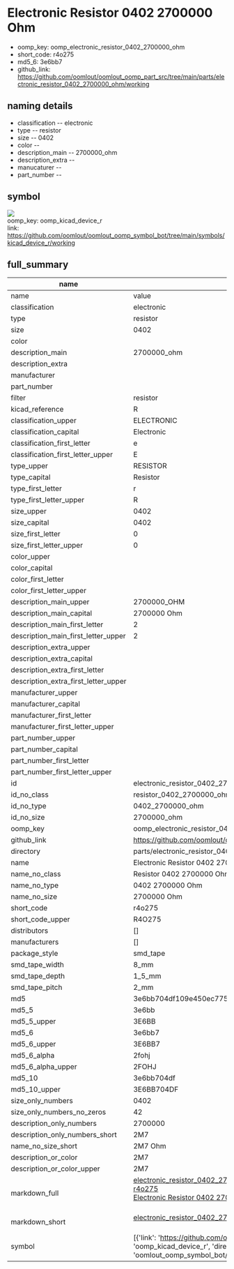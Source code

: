 # Electronic Resistor 0402 2700000 Ohm

  
* oomp_key: oomp_electronic_resistor_0402_2700000_ohm 
* short_code: r4o275
* md5_6: 3e6bb7  
* github_link: https://github.com/oomlout/oomlout_oomp_part_src/tree/main/parts/electronic_resistor_0402_2700000_ohm/working  
## naming details
* classification -- electronic
* type -- resistor
* size -- 0402
* color -- 
* description_main -- 2700000_ohm
* description_extra -- 
* manucaturer -- 
* part_number -- 



## symbol

![](symbol/{index}/working/working_600.png)  
oomp_key: oomp_kicad_device_r  
link: https://github.com/oomlout/oomlout_oomp_symbol_bot/tree/main/symbols/kicad_device_r/working  


## full_summary
| name | value | 
| --- | --- | 
| name | value | 
| classification | electronic | 
| type | resistor | 
| size | 0402 | 
| color |  | 
| description_main | 2700000_ohm | 
| description_extra |  | 
| manufacturer |  | 
| part_number |  | 
| filter | resistor | 
| kicad_reference | R | 
| classification_upper | ELECTRONIC | 
| classification_capital | Electronic | 
| classification_first_letter | e | 
| classification_first_letter_upper | E | 
| type_upper | RESISTOR | 
| type_capital | Resistor | 
| type_first_letter | r | 
| type_first_letter_upper | R | 
| size_upper | 0402 | 
| size_capital | 0402 | 
| size_first_letter | 0 | 
| size_first_letter_upper | 0 | 
| color_upper |  | 
| color_capital |  | 
| color_first_letter |  | 
| color_first_letter_upper |  | 
| description_main_upper | 2700000_OHM | 
| description_main_capital | 2700000 Ohm | 
| description_main_first_letter | 2 | 
| description_main_first_letter_upper | 2 | 
| description_extra_upper |  | 
| description_extra_capital |  | 
| description_extra_first_letter |  | 
| description_extra_first_letter_upper |  | 
| manufacturer_upper |  | 
| manufacturer_capital |  | 
| manufacturer_first_letter |  | 
| manufacturer_first_letter_upper |  | 
| part_number_upper |  | 
| part_number_capital |  | 
| part_number_first_letter |  | 
| part_number_first_letter_upper |  | 
| id | electronic_resistor_0402_2700000_ohm | 
| id_no_class | resistor_0402_2700000_ohm | 
| id_no_type | 0402_2700000_ohm | 
| id_no_size | 2700000_ohm | 
| oomp_key | oomp_electronic_resistor_0402_2700000_ohm | 
| github_link | https://github.com/oomlout/oomlout_oomp_part_src/tree/main/parts/electronic_resistor_0402_2700000_ohm/working | 
| directory | parts/electronic_resistor_0402_2700000_ohm | 
| name | Electronic Resistor 0402 2700000 Ohm | 
| name_no_class | Resistor 0402 2700000 Ohm | 
| name_no_type | 0402 2700000 Ohm | 
| name_no_size | 2700000 Ohm | 
| short_code | r4o275 | 
| short_code_upper | R4O275 | 
| distributors | [] | 
| manufacturers | [] | 
| package_style | smd_tape | 
| smd_tape_width | 8_mm | 
| smd_tape_depth | 1_5_mm | 
| smd_tape_pitch | 2_mm | 
| md5 | 3e6bb704df109e450ec7754d3917e537 | 
| md5_5 | 3e6bb | 
| md5_5_upper | 3E6BB | 
| md5_6 | 3e6bb7 | 
| md5_6_upper | 3E6BB7 | 
| md5_6_alpha | 2fohj | 
| md5_6_alpha_upper | 2FOHJ | 
| md5_10 | 3e6bb704df | 
| md5_10_upper | 3E6BB704DF | 
| size_only_numbers | 0402 | 
| size_only_numbers_no_zeros | 42 | 
| description_only_numbers | 2700000 | 
| description_only_numbers_short | 2M7 | 
| name_no_size_short | 2M7 Ohm | 
| description_or_color | 2M7 | 
| description_or_color_upper | 2M7 | 
| markdown_full | [electronic_resistor_0402_2700000_ohm](https://github.com/oomlout/oomlout_oomp_part_src/tree/main/parts/electronic_resistor_0402_2700000_ohm/working)<br>[r4o275](https://github.com/oomlout/oomlout_oomp_part_src/tree/main/parts/electronic_resistor_0402_2700000_ohm/working)<br>[Electronic Resistor 0402 2700000 Ohm](https://github.com/oomlout/oomlout_oomp_part_src/tree/main/parts/electronic_resistor_0402_2700000_ohm/working)<br><br> | 
| markdown_short | [electronic_resistor_0402_2700000_ohm](https://github.com/oomlout/oomlout_oomp_part_src/tree/main/parts/electronic_resistor_0402_2700000_ohm/working)<br><br> | 
| symbol | [{'link': 'https://github.com/oomlout/oomlout_oomp_symbol_bot/tree/main/symbols/kicad_device_r', 'oomp_key': 'oomp_kicad_device_r', 'directory': 'oomlout_oomp_symbol_bot/symbols/kicad_device_r//working/working.kicad_sym', 'index': 0}] | 
